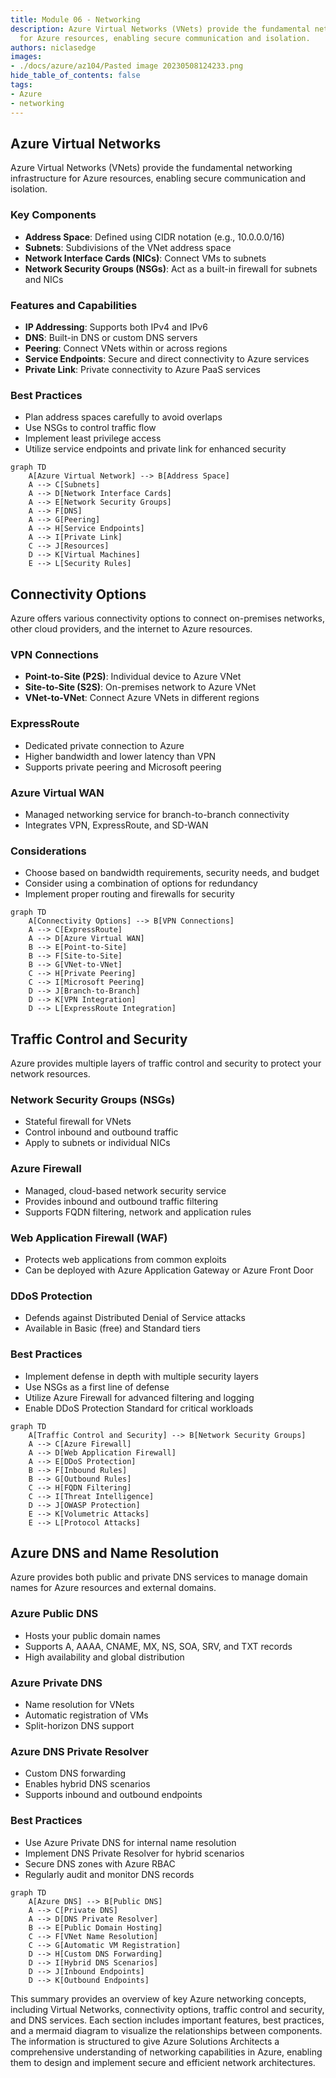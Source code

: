 ```yaml
---
title: Module 06 - Networking
description: Azure Virtual Networks (VNets) provide the fundamental networking infrastructure
  for Azure resources, enabling secure communication and isolation.
authors: niclasedge
images:
- ./docs/azure/az104/Pasted image 20230508124233.png
hide_table_of_contents: false
tags:
- Azure
- networking
---
```

## Azure Virtual Networks

Azure Virtual Networks (VNets) provide the fundamental networking infrastructure for Azure resources, enabling secure communication and isolation.

### Key Components

- **Address Space**: Defined using CIDR notation (e.g., 10.0.0.0/16)
- **Subnets**: Subdivisions of the VNet address space
- **Network Interface Cards (NICs)**: Connect VMs to subnets
- **Network Security Groups (NSGs)**: Act as a built-in firewall for subnets and NICs

### Features and Capabilities

- **IP Addressing**: Supports both IPv4 and IPv6
- **DNS**: Built-in DNS or custom DNS servers
- **Peering**: Connect VNets within or across regions
- **Service Endpoints**: Secure and direct connectivity to Azure services
- **Private Link**: Private connectivity to Azure PaaS services

### Best Practices

- Plan address spaces carefully to avoid overlaps
- Use NSGs to control traffic flow
- Implement least privilege access
- Utilize service endpoints and private link for enhanced security

```mermaid
graph TD
    A[Azure Virtual Network] --> B[Address Space]
    A --> C[Subnets]
    A --> D[Network Interface Cards]
    A --> E[Network Security Groups]
    A --> F[DNS]
    A --> G[Peering]
    A --> H[Service Endpoints]
    A --> I[Private Link]
    C --> J[Resources]
    D --> K[Virtual Machines]
    E --> L[Security Rules]
```

## Connectivity Options

Azure offers various connectivity options to connect on-premises networks, other cloud providers, and the internet to Azure resources.

### VPN Connections

- **Point-to-Site (P2S)**: Individual device to Azure VNet
- **Site-to-Site (S2S)**: On-premises network to Azure VNet
- **VNet-to-VNet**: Connect Azure VNets in different regions

### ExpressRoute

- Dedicated private connection to Azure
- Higher bandwidth and lower latency than VPN
- Supports private peering and Microsoft peering

### Azure Virtual WAN

- Managed networking service for branch-to-branch connectivity
- Integrates VPN, ExpressRoute, and SD-WAN

### Considerations

- Choose based on bandwidth requirements, security needs, and budget
- Consider using a combination of options for redundancy
- Implement proper routing and firewalls for security

```mermaid
graph TD
    A[Connectivity Options] --> B[VPN Connections]
    A --> C[ExpressRoute]
    A --> D[Azure Virtual WAN]
    B --> E[Point-to-Site]
    B --> F[Site-to-Site]
    B --> G[VNet-to-VNet]
    C --> H[Private Peering]
    C --> I[Microsoft Peering]
    D --> J[Branch-to-Branch]
    D --> K[VPN Integration]
    D --> L[ExpressRoute Integration]
```

## Traffic Control and Security

Azure provides multiple layers of traffic control and security to protect your network resources.

### Network Security Groups (NSGs)

- Stateful firewall for VNets
- Control inbound and outbound traffic
- Apply to subnets or individual NICs

### Azure Firewall

- Managed, cloud-based network security service
- Provides inbound and outbound traffic filtering
- Supports FQDN filtering, network and application rules

### Web Application Firewall (WAF)

- Protects web applications from common exploits
- Can be deployed with Azure Application Gateway or Azure Front Door

### DDoS Protection

- Defends against Distributed Denial of Service attacks
- Available in Basic (free) and Standard tiers

### Best Practices

- Implement defense in depth with multiple security layers
- Use NSGs as a first line of defense
- Utilize Azure Firewall for advanced filtering and logging
- Enable DDoS Protection Standard for critical workloads

```mermaid
graph TD
    A[Traffic Control and Security] --> B[Network Security Groups]
    A --> C[Azure Firewall]
    A --> D[Web Application Firewall]
    A --> E[DDoS Protection]
    B --> F[Inbound Rules]
    B --> G[Outbound Rules]
    C --> H[FQDN Filtering]
    C --> I[Threat Intelligence]
    D --> J[OWASP Protection]
    E --> K[Volumetric Attacks]
    E --> L[Protocol Attacks]
```

## Azure DNS and Name Resolution

Azure provides both public and private DNS services to manage domain names for Azure resources and external domains.

### Azure Public DNS

- Hosts your public domain names
- Supports A, AAAA, CNAME, MX, NS, SOA, SRV, and TXT records
- High availability and global distribution

### Azure Private DNS

- Name resolution for VNets
- Automatic registration of VMs
- Split-horizon DNS support

### Azure DNS Private Resolver

- Custom DNS forwarding
- Enables hybrid DNS scenarios
- Supports inbound and outbound endpoints

### Best Practices

- Use Azure Private DNS for internal name resolution
- Implement DNS Private Resolver for hybrid scenarios
- Secure DNS zones with Azure RBAC
- Regularly audit and monitor DNS records

```mermaid
graph TD
    A[Azure DNS] --> B[Public DNS]
    A --> C[Private DNS]
    A --> D[DNS Private Resolver]
    B --> E[Public Domain Hosting]
    C --> F[VNet Name Resolution]
    C --> G[Automatic VM Registration]
    D --> H[Custom DNS Forwarding]
    D --> I[Hybrid DNS Scenarios]
    D --> J[Inbound Endpoints]
    D --> K[Outbound Endpoints]
```

This summary provides an overview of key Azure networking concepts, including Virtual Networks, connectivity options, traffic control and security, and DNS services. Each section includes important features, best practices, and a mermaid diagram to visualize the relationships between components. The information is structured to give Azure Solutions Architects a comprehensive understanding of networking capabilities in Azure, enabling them to design and implement secure and efficient network architectures.